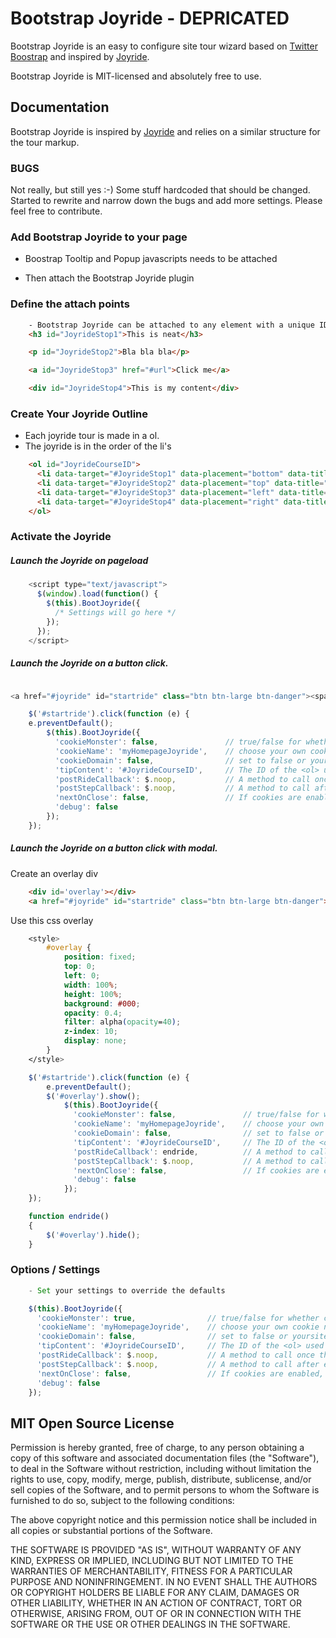 # Bootstrap Joyride - DEPRICATED

Bootstrap Joyride is an easy to configure site tour wizard based on [Twitter Boostrap](http://twitter.github.com/bootstrap) and inspired by [Joyride](http://www.zurb.com/playground/jquery-joyride-feature-tour-plugin).

Bootstrap Joyride is MIT-licensed and absolutely free to use.

## Documentation

Bootstrap Joyride is inspired by [Joyride](http://www.zurb.com/playground/jquery-joyride-feature-tour-plugin) and relies on a similar structure for the tour markup.

### BUGS 
Not really, but still yes :-) Some stuff hardcoded that should be changed. 
Started to rewrite and narrow down the bugs and add more settings. 
Please feel free to contribute.

### Add Bootstrap Joyride to your page

- Boostrap Tooltip and Popup javascripts needs to be attached 

    <script src="bootstrap-tooltip.js" type="text/javascript"></script>
    <script src="bootstrap-popover.js" type="text/javascript"></script>
	
- Then attach the Bootstrap Joyride plugin

    <script src="bootstrap-joyride.js" type="text/javascript"></script>

### Define the attach points

```html
	- Bootstrap Joyride can be attached to any element with a unique ID, in any order.
	<h3 id="JoyrideStop1">This is neat</h3>

	<p id="JoyrideStop2">Bla bla bla</p>

	<a id="JoyrideStop3" href="#url">Click me</a>

	<div id="JoyrideStop4">This is my content</div>
```	

### Create Your Joyride Outline

- Each joyride tour is made in a ol.
- The joyride is in the order of the li's

```html
	<ol id="JoyrideCourseID">
	  <li data-target="#JoyrideStop1" data-placement="bottom" data-title="First Stop">Joyride content...</li>
	  <li data-target="#JoyrideStop2" data-placement="top" data-title="Second Stop">Joyride content...</li>
	  <li data-target="#JoyrideStop3" data-placement="left" data-title="Third Stop">Joyride content...</li>
	  <li data-target="#JoyrideStop4" data-placement="right" data-title="Fourth Stop">Joyride content...</li>
	</ol>
```

### Activate the Joyride

##### Launch the Joyride on pageload

```javascript
	<script type="text/javascript">
	  $(window).load(function() {
	    $(this).BootJoyride({
	      /* Settings will go here */
	    });
	  });
	</script>
```
	
##### Launch the Joyride on a button click.

```javascript

<a href="#joyride" id="startride" class="btn btn-large btn-danger"><span class="icon-bullhorn"></span>Start Joyride</a>

	$('#startride').click(function (e) {
    e.preventDefault();
	    $(this).BootJoyride({
	      'cookieMonster': false,           	// true/false for whether cookies are used
	      'cookieName': 'myHomepageJoyride',  	// choose your own cookie name
	      'cookieDomain': false,           		// set to false or yoursite.com
	      'tipContent': '#JoyrideCourseID',    	// The ID of the <ol> used for content
	      'postRideCallback': $.noop,      		// A method to call once the tour closes
	      'postStepCallback': $.noop,      		// A method to call after each step
	      'nextOnClose': false,            		// If cookies are enabled, increment the current step on close
	      'debug': false
	    });
    });
```
    
##### Launch the Joyride on a button click with modal.

Create an overlay div

```html
    <div id='overlay'></div>
    <a href="#joyride" id="startride" class="btn btn-large btn-danger"><span class="icon-bullhorn"></span>Start Joyride</a>
```

Use this css overlay
```css
	<style>
   	    #overlay {
	    	position: fixed; 
		    top: 0;
		    left: 0;
		    width: 100%;
		    height: 100%;
		    background: #000;
		    opacity: 0.4;
		    filter: alpha(opacity=40);
		    z-index: 10;
		    display: none;
		}
   	</style>
```

```javascript
	$('#startride').click(function (e) {
    	e.preventDefault();
	    $('#overlay').show();
		    $(this).BootJoyride({
		      'cookieMonster': false,           	// true/false for whether cookies are used
		      'cookieName': 'myHomepageJoyride',  	// choose your own cookie name
		      'cookieDomain': false,           		// set to false or yoursite.com
		      'tipContent': '#JoyrideCourseID',    	// The ID of the <ol> used for content
		      'postRideCallback': endride,      	// A method to call once the tour closes
		      'postStepCallback': $.noop,      		// A method to call after each step
		      'nextOnClose': false,            		// If cookies are enabled, increment the current step on close
		      'debug': false
		    });
    });

    function endride() 
    {
    	$('#overlay').hide();
    }
```
	
### Options / Settings

```javascript
	- Set your settings to override the defaults

	$(this).BootJoyride({
	  'cookieMonster': true,           		// true/false for whether cookies are used
	  'cookieName': 'myHomepageJoyride',  	// choose your own cookie name
	  'cookieDomain': false,           		// set to false or yoursite.com
	  'tipContent': '#JoyrideCourseID',		// The ID of the <ol> used for content
	  'postRideCallback': $.noop,      		// A method to call once the tour closes
      'postStepCallback': $.noop,      		// A method to call after each step
      'nextOnClose': false,            		// If cookies are enabled, increment the current step on close
      'debug': false
	});
```

## MIT Open Source License

Permission is hereby granted, free of charge, to any person obtaining a copy of this software and associated documentation files (the "Software"), to deal in the Software without restriction, including without limitation the rights to use, copy, modify, merge, publish, distribute, sublicense, and/or sell copies of the Software, and to permit persons to whom the Software is furnished to do so, subject to the following conditions:

The above copyright notice and this permission notice shall be included in all copies or substantial portions of the Software.

THE SOFTWARE IS PROVIDED "AS IS", WITHOUT WARRANTY OF ANY KIND, EXPRESS OR IMPLIED, INCLUDING BUT NOT LIMITED TO THE WARRANTIES OF MERCHANTABILITY, FITNESS FOR A PARTICULAR PURPOSE AND NONINFRINGEMENT. IN NO EVENT SHALL THE AUTHORS OR COPYRIGHT HOLDERS BE LIABLE FOR ANY CLAIM, DAMAGES OR OTHER LIABILITY, WHETHER IN AN ACTION OF CONTRACT, TORT OR OTHERWISE, ARISING FROM, OUT OF OR IN CONNECTION WITH THE SOFTWARE OR THE USE OR OTHER DEALINGS IN THE SOFTWARE.
